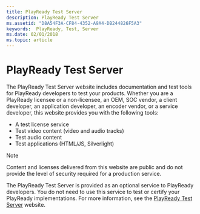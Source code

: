 ```yaml
---
title: PlayReady Test Server
description: PlayReady Test Server
ms.assetid: "D8A54F3A-CF84-4352-A9A4-DB244826F5A3"
keywords:  PlayReady, Test, Server
ms.date: 02/01/2018
ms.topic: article
---
```



# PlayReady Test Server

The PlayReady Test Server website includes documentation and test tools for PlayReady developers to test your products. Whether you are a PlayReady licensee or a non-licensee, an OEM, SOC vendor, a client developer, an application developer, an encoder vendor, or a service developer, this website provides you with the following tools:

   *  A test license service
   *  Test video content (video and audio tracks)
   *  Test audio content
   *  Test applications (HTML/JS, Silverlight)

> [!NOTE]
> Content and licenses delivered from this website are public and do not provide the level of security required for a production service.

The PlayReady Test Server is provided as an optional service to PlayReady developers. You do not need to use this service to test or certify your PlayReady implementations. For more information, see the [PlayReady Test Server](https://test.playready.microsoft.com/) website.
